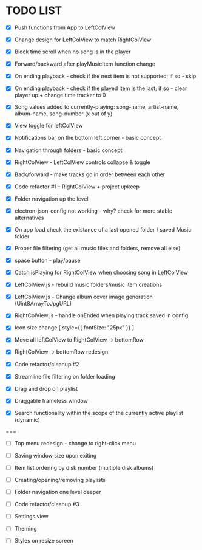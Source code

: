 # TODO LIST

- [x] Push functions from App to LeftColView

- [x] Change design for LeftColView to match RightColView

- [x] Block time scroll when no song is in the player

- [x] Forward/backward after playMusicItem function change

- [x] On ending playback - check if the next item is not supported; if so - skip

- [x] On ending playback - check if the played item is the last; if so - clear player up + change time tracker to 0

- [x] Song values added to currently-playing: song-name, artist-name, album-name, song-number (x out of y)

- [x] View toggle for leftColView

- [x] Notifications bar on the bottom left corner - basic concept

- [x] Navigation through folders - basic concept

- [x] RightColView - LeftColView controls collapse & toggle

- [x] Back/forward - make tracks go in order between each other

- [x] Code refactor #1 - RightColView + project upkeep

- [x] Folder navigation up the level

- [x] electron-json-config not working - why? check for more stable alternatives

- [x] On app load check the existance of a last opened folder / saved Music folder

- [x] Proper file filtering (get all music files and folders, remove all else)

- [x] space button - play/pause

- [x] Catch isPlaying for RightColView when choosing song in LeftColView

- [x] LeftColView.js - rebuild music folders/music item creations

- [x] LeftColView.js - Change album cover image generation (Uint8ArrayToJpgURL)

- [x] RightColView.js - handle onEnded when playing track saved in config

- [x] Icon size change [ style={{ fontSize: "25px" }} ]

- [x] Move all leftColView to RightColView -> bottomRow

- [x] RightColView -> bottomRow redesign

- [x] Code refactor/cleanup #2

- [x] Streamline file filtering on folder loading

- [x] Drag and drop on playlist

- [x] Draggable frameless window

- [x] Search functionality within the scope of the currently active playlist (dynamic)

===

- [ ] Top menu redesign - change to right-click menu

- [ ] Saving window size upon exiting

- [ ] Item list ordering by disk number (multiple disk albums)

- [ ] Creating/opening/removing playlists

- [ ] Folder navigation one level deeper

- [ ] Code refactor/cleanup #3

- [ ] Settings view

- [ ] Theming

- [ ] Styles on resize screen
